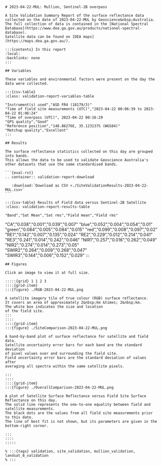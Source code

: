 
    # 2023-04-22-MUL: Mullion, Sentinel-2B overpass
    
    A Site Validation Summary Report of the surface reflectance data collected on the date of 2023-04-22-MUL by Geoscience&nbsp;Australia.
    The full collection of data is contained in the [National Spectral Database](https://www.dea.ga.gov.au/products/national-spectral-database).
    Satellite data can be found on [DEA maps](https://maps.dea.ga.gov.au/).
    
    :::{contents} In this report
    :local:
    :backlinks: none
    :::
    
    ## Variables
    
    These variables and environmental factors were present on the day the data were collected.
    
    :::{csv-table}
    :class: validation-report-variables-table
    
    "Instrument(s) used","ASD FR4 (18179/3)"
    "Time of field site measurements (UTC)","2023-04-22 00:06:39 to 2023-04-22 01:06:24"
    "Time of overpass (UTC)", 2023-04-22 00:16:29
    "GPS quality","Good"
    "Reference position","148.86276E, 35.123137S (WGS84)"
    "Matchup quality","Excellent"
    :::
    
    ## Results
    
    The surface reflectance statistics collected on this day are grouped into bands.
    This allows the data to be used to validate Geoscience Australia's other datasets that use the same standardised bands.
    
    ```{eval-rst}
    .. container:: validation-report-download
    
       :download:`Download as CSV <./SiteValidationResults-2023-04-22-MUL.csv>`
    ```
    
    :::{csv-table} Results of Field data versus Sentinel-2B Satellite
    :class: validation-report-results-table
    
    "Band","Sat Mean","Sat rms","Field mean","Field rms"
"CA","0.038","0.001","0.039","0.007"
"blue","0.052","0.004","0.054","0.01"
"green","0.084","0.005","0.084","0.015"
"red","0.099","0.008","0.097","0.02"
"RE1","0.142","0.007","0.135","0.024"
"RE2","0.229","0.012","0.214","0.041"
"RE3","0.241","0.014","0.242","0.046"
"NIR1","0.257","0.016","0.262","0.049"
"NIR2","0.274","0.014","0.273","0.05"
"SWIR2","0.264","0.009","0.268","0.047"
"SWIR3","0.144","0.006","0.152","0.029"
    :::
    
    ## Figures
    
    Click an image to view it at full size.
    
    :::::{grid} 1 1 2 3
    ::::{grid-item}
    :::{figure} ./RGB-2023-04-22-MUL.png
    
    A satellite imagery tile of true colour (RGB) surface reflectance.
    It covers an area of approximately 2&nbsp;km &times; 2&nbsp;km.
    The white box indicates the size and location
    of the field site.
    :::
    ::::
    ::::{grid-item}
    :::{figure} ./SiteComparison-2023-04-22-MUL.png
    
    A band-by-band plot of surface reflectance for satellite and field data.
    Satellite uncertainty error bars for each band are the standard deviation
    of pixel values over and surrounding the field site.
    Field uncertainty error bars are the standard deviation of values after
    averaging all spectra within the same satellite pixels.
    
    :::
    ::::
    ::::{grid-item}
    :::{figure} ./OverallComparison-2023-04-22-MUL.png
    
    A plot of Satellite Surface Reflectance versus Field Site Surface Reflectance on this day.
    The solid line represents the one-to-one equality between field and satellite measurements.
    The black dots are the values from all field site measurements prior to this date.
    The line of best fit is not shown, but its parameters are given in the bottom-right corner.
    
    :::
    ::::
    :::::
    
    % :::{tags} validation, site_validation, mullion_validation, landsat_8_validation
    % :::
    